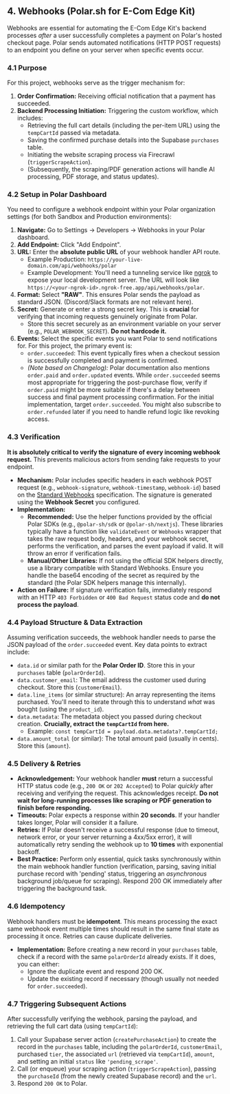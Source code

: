 ## 4. Webhooks (Polar.sh for E-Com Edge Kit)

Webhooks are essential for automating the E-Com Edge Kit's backend processes *after* a user successfully completes a payment on Polar's hosted checkout page. Polar sends automated notifications (HTTP POST requests) to an endpoint you define on your server when specific events occur.

### 4.1 Purpose

For this project, webhooks serve as the trigger mechanism for:

1.  **Order Confirmation:** Receiving official notification that a payment has succeeded.
2.  **Backend Processing Initiation:** Triggering the custom workflow, which includes:
    *   Retrieving the full cart details (including the per-item URL) using the `tempCartId` passed via metadata.
    *   Saving the confirmed purchase details into the Supabase `purchases` table.
    *   Initiating the website scraping process via Firecrawl (`triggerScrapeAction`).
    *   (Subsequently, the scraping/PDF generation actions will handle AI processing, PDF storage, and status updates).

### 4.2 Setup in Polar Dashboard

You need to configure a webhook endpoint within your Polar organization settings (for both Sandbox and Production environments):

1.  **Navigate:** Go to Settings -> Developers -> Webhooks in your Polar dashboard.
2.  **Add Endpoint:** Click "Add Endpoint".
3.  **URL:** Enter the **absolute public URL** of your webhook handler API route.
    *   Example Production: `https://your-live-domain.com/api/webhooks/polar`
    *   Example Development: You'll need a tunneling service like [ngrok](https://ngrok.com/) to expose your local development server. The URL will look like `https://<your-ngrok-id>.ngrok-free.app/api/webhooks/polar`.
4.  **Format:** Select **"RAW"**. This ensures Polar sends the payload as standard JSON. (Discord/Slack formats are not relevant here).
5.  **Secret:** Generate or enter a strong secret key. This is **crucial** for verifying that incoming requests genuinely originate from Polar.
    *   Store this secret securely as an environment variable on your server (e.g., `POLAR_WEBHOOK_SECRET`). **Do not hardcode it.**
6.  **Events:** Select the specific events you want Polar to send notifications for. For this project, the primary event is:
    *   `order.succeeded`: This event typically fires when a checkout session is successfully completed and payment is confirmed.
    *   *(Note based on Changelog):* Polar documentation also mentions `order.paid` and `order.updated` events. While `order.succeeded` seems most appropriate for triggering the post-purchase flow, verify if `order.paid` might be more suitable if there's a delay between success and final payment processing confirmation. For the initial implementation, target `order.succeeded`. You might also subscribe to `order.refunded` later if you need to handle refund logic like revoking access.

### 4.3 Verification

**It is absolutely critical to verify the signature of every incoming webhook request.** This prevents malicious actors from sending fake requests to your endpoint.

*   **Mechanism:** Polar includes specific headers in each webhook POST request (e.g., `webhook-signature`, `webhook-timestamp`, `webhook-id`) based on the [Standard Webhooks](https://www.standardwebhooks.com/) specification. The signature is generated using the **Webhook Secret** you configured.
*   **Implementation:**
    *   **Recommended:** Use the helper functions provided by the official Polar SDKs (e.g., `@polar-sh/sdk` or `@polar-sh/nextjs`). These libraries typically have a function like `validateEvent` or `Webhooks` wrapper that takes the raw request body, headers, and your webhook secret, performs the verification, and parses the event payload if valid. It will throw an error if verification fails.
    *   **Manual/Other Libraries:** If not using the official SDK helpers directly, use a library compatible with Standard Webhooks. Ensure you handle the base64 encoding of the secret as required by the standard (the Polar SDK helpers manage this internally).
*   **Action on Failure:** If signature verification fails, immediately respond with an HTTP `403 Forbidden` or `400 Bad Request` status code and **do not process the payload**.

### 4.4 Payload Structure & Data Extraction

Assuming verification succeeds, the webhook handler needs to parse the JSON payload of the `order.succeeded` event. Key data points to extract include:

*   `data.id` or similar path for the **Polar Order ID**. Store this in your `purchases` table (`polarOrderId`).
*   `data.customer_email`: The email address the customer used during checkout. Store this (`customerEmail`).
*   `data.line_items` (or similar structure): An array representing the items purchased. You'll need to iterate through this to understand *what* was bought (using the `product_id`).
*   `data.metadata`: The metadata object you passed during checkout creation. **Crucially, extract the `tempCartId` from here.**
    *   Example: `const tempCartId = payload.data.metadata?.tempCartId;`
*   `data.amount_total` (or similar): The total amount paid (usually in cents). Store this (`amount`).

### 4.5 Delivery & Retries

*   **Acknowledgement:** Your webhook handler **must** return a successful HTTP status code (e.g., `200 OK` or `202 Accepted`) to Polar *quickly* after receiving and verifying the request. This acknowledges receipt. **Do not wait for long-running processes like scraping or PDF generation to finish before responding.**
*   **Timeouts:** Polar expects a response within **20 seconds**. If your handler takes longer, Polar will consider it a failure.
*   **Retries:** If Polar doesn't receive a successful response (due to timeout, network error, or your server returning a 4xx/5xx error), it will automatically retry sending the webhook up to **10 times** with exponential backoff.
*   **Best Practice:** Perform only essential, quick tasks synchronously within the main webhook handler function (verification, parsing, saving initial purchase record with 'pending' status, triggering an *asynchronous* background job/queue for scraping). Respond 200 OK immediately after triggering the background task.

### 4.6 Idempotency

Webhook handlers must be **idempotent**. This means processing the exact same webhook event multiple times should result in the same final state as processing it once. Retries can cause duplicate deliveries.

*   **Implementation:** Before creating a new record in your `purchases` table, check if a record with the same `polarOrderId` already exists. If it does, you can either:
    *   Ignore the duplicate event and respond 200 OK.
    *   Update the existing record if necessary (though usually not needed for `order.succeeded`).

### 4.7 Triggering Subsequent Actions

After successfully verifying the webhook, parsing the payload, and retrieving the full cart data (using `tempCartId`):

1.  Call your Supabase server action (`createPurchaseAction`) to create the record in the `purchases` table, including the `polarOrderId`, `customerEmail`, purchased `tier`, the associated `url` (retrieved via `tempCartId`), `amount`, and setting an initial `status` like `'pending_scrape'`.
2.  Call (or enqueue) your scraping action (`triggerScrapeAction`), passing the `purchaseId` (from the newly created Supabase record) and the `url`.
3.  Respond `200 OK` to Polar.

